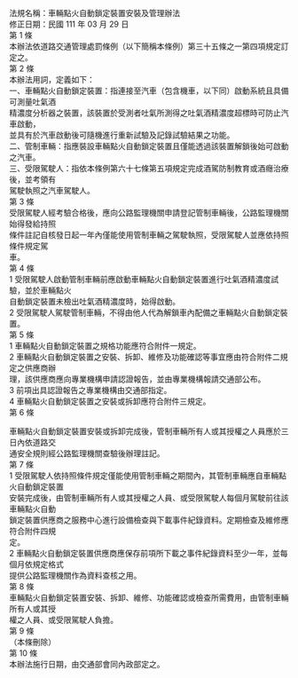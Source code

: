 法規名稱：車輛點火自動鎖定裝置安裝及管理辦法  
修正日期：民國 111 年 03 月 29 日  
第 1 條  
本辦法依道路交通管理處罰條例（以下簡稱本條例）第三十五條之一第四項規定訂定之。  
第 2 條  
本辦法用詞，定義如下：  
一、車輛點火自動鎖定裝置：指連接至汽車（包含機車，以下同）啟動系統且具備可測量吐氣酒  
精濃度分析器之裝置，該裝置於受測者吐氣所測得之吐氣酒精濃度超標時可防止汽車啟動，  
並具有於汽車啟動後可隨機進行重新試驗及記錄試驗結果之功能。  
二、管制車輛：指應裝設車輛點火自動鎖定裝置且僅能透過該裝置解鎖後始可啟動之汽車。  
三、受限駕駛人：指依本條例第六十七條第五項規定完成酒駕防制教育或酒癮治療後，並考領有  
駕駛執照之汽車駕駛人。  
第 3 條  
受限駕駛人經考驗合格後，應向公路監理機關申請登記管制車輛後，公路監理機關始得發給持照  
條件註記自核發日起一年內僅能使用管制車輛之駕駛執照，受限駕駛人並應依持照條件規定駕  
車。  
第 4 條  
1 受限駕駛人啟動管制車輛前應啟動車輛點火自動鎖定裝置進行吐氣酒精濃度試驗，並於車輛點火  
自動鎖定裝置未檢出吐氣酒精濃度時，始得啟動。  
2 受限駕駛人駕駛管制車輛，不得由他人代為解鎖車內配備之車輛點火自動鎖定裝置。  
第 5 條  
1 車輛點火自動鎖定裝置之規格功能應符合附件一規定。  
2 車輛點火自動鎖定裝置之安裝、拆卸、維修及功能確認等事宜應由符合附件二規定之供應商辦  
理，該供應商應向專業機構申請認證報告，並由專業機構報請交通部公布。  
3 前項出具認證報告之專業機構由交通部指定。  
4 車輛點火自動鎖定裝置之安裝或拆卸應符合附件三規定。  
第 6 條  


車輛點火自動鎖定裝置安裝或拆卸完成後，管制車輛所有人或其授權之人員應於三日內依道路交  
通安全規則經公路監理機關查驗後辦理註記。  
第 7 條  
1 受限駕駛人依持照條件規定僅能使用管制車輛之期間內，其管制車輛應自車輛點火自動鎖定裝置  
安裝完成後，由管制車輛所有人或其授權之人員、或受限駕駛人每個月駕駛前往該車輛點火自動  
鎖定裝置供應商之服務中心進行設備檢查與下載事件紀錄資料。定期檢查及維修應符合附件四規  
定。  
2 車輛點火自動鎖定裝置供應商應保存前項所下載之事件紀錄資料至少一年，並每個月依規定格式  
提供公路監理機關作為資料查核之用。  
第 8 條  
車輛點火自動鎖定裝置安裝、拆卸、維修、功能確認或檢查所需費用，由管制車輛所有人或其授  
權之人員、或受限駕駛人負擔。  
第 9 條  
（本條刪除）  
第 10 條  
本辦法施行日期，由交通部會同內政部定之。  


